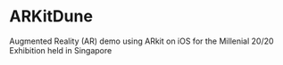 # ARKitDune
Augmented Reality (AR) demo using ARkit on iOS for the Millenial 20/20 Exhibition held in Singapore
